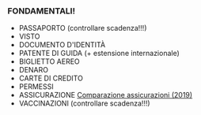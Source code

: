 ### FONDAMENTALI!

* PASSAPORTO (controllare scadenza!!!)
* VISTO
* DOCUMENTO D'IDENTITÀ
* PATENTE DI GUIDA (+ estensione internazionale)
* BIGLIETTO AEREO
* DENARO
* CARTE DI CREDITO
* PERMESSI
* ASSICURAZIONE [Comparazione assicurazioni (2019)](https://docs.google.com/spreadsheets/d/1P2IGIB3EWGGYO7Lr0oUxNU0gMkoTszwbLIj3_7-tcgg/edit#gid=0)
* VACCINAZIONI (controllare scadenza!!!)
